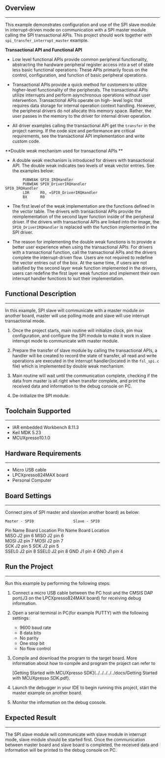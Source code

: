 ## Overview
-----------
This example demonstrates configuration and use of the SPI slave module in interrupt-driven
mode on communication with a SPI master module calling the SPI transactional APIs. This 
project should work together with `spi_transfer_interrupt_master` example.

**Transactional API and Functional API**

- Low level functional APIs provide common peripheral functionality, abstracting the 
  hardware peripheral register access into a set of state less basic functional operations.
  These APIs primarily focus on the control, configuration, and function of basic 
  peripheral operations. 

- Transactional APIs provide a quick method for customers to utilize higher-level 
  functionality of the peripherals. The transactional APIs utilize interrupts and perform 
  asynchronous operations without user intervention. Transactional APIs operate on high-
  level logic that requires data storage for internal operation context handling. However,
  the peripheral drivers do not allocate this memory space. Rather, the user passes in the
  memory to the driver for internal driver operation. 

- All driver examples calling the transactional API get the `transfer` in the project 
  naming. If the code size and performance are critical requirements, see the 
  transactional API implementation and write custom code.

**Double weak mechanism used for transactional APIs **

- A double weak mechanism is introduced for drivers with transactional API. The double 
  weak indicates two levels of weak vector entries. See the examples below: 

```assembly
        PUBWEAK SPI0_IRQHandler
        PUBWEAK SPI0_DriverIRQHandler
SPI0_IRQHandler
        LDR     R0, =SPI0_DriverIRQHandler
        BX      R0
```

- The first level of the weak implementation are the functions defined in the vector 
  table. The drivers with transactional APIs provide the reimplementation of the second
  layer function inside of the peripheral driver. If the drivers with transactional APIs 
  are linked into the image, the `SPI0_DriverIRQHandler` is replaced with the function
  implemented in the SPI driver. 

- The reason for implementing the double weak functions is to provide a better user 
  experience when using the transactional APIs. For drivers with a transactional function,
  call the transactional APIs and the drivers complete the interrupt-driven flow. Users are
  not required to redefine the vector entries out of the box. At the same time, if users 
  are not satisfied by the second layer weak function implemented in the drivers, users 
  can redefine the first layer weak function and implement their own interrupt handler 
  functions to suit their implementation.
  
## Functional Description
-------------------------
In this example, SPI slave will communicate with a master module on another board, 
master will use polling mode and slave will use interrupt transactional mode.

1. Once the project starts, main routine will initialize clock, pin mux configuration, 
   and configure the SPI module to make it work in slave interrupt mode to communicate
   with master module.

2. Prepare the transfer of slave module by calling the transactional APIs, a handler will 
   be created to record the state of transfer, all read and write operations are executed 
   in the interrupt handler(located in the `fsl_spi.c` file) which is implemented by 
   double weak mechanism.  

3. Main routine will wait until the communication complete, checking if the data from 
   master is all right when transfer complete, and print the received data and information
   to the debug console on PC.

4. De-initialize the SPI module.

## Toolchain Supported
---------------------
- IAR embedded Workbench 8.11.3
- Keil MDK 5.23
- MCUXpresso10.1.0

## Hardware Requirements
------------------------
- Micro USB cable
- LPCXpresso824MAX board
- Personal Computer

## Board Settings
------------------------
Connect pins of SPI master and slave(on another board) as below:

    Master - SPI0                  Slave - SPI0   
Pin Name   Board Location      Pin Name   Board Location            
MISO       J2 pin 6            MISO       J2 pin 6                     
MOSI       J2 pin 7            MOSI       J2 pin 7                
SCK        J2 pin 5            SCK        J2 pin 5                 
SSEL0      J2 pin 8            SSEL0      J2 pin 8
GND        J1 pin 4            GND        J1 pin 4

## Run the Project
------------------------
Run this example by performing the following steps:

1. Connect a micro USB cable between the PC host and the CMSIS DAP port(J3 on the 
   LPCXpresso824MAX board) for receiving debug information.

2. Open a serial terminal in PC(for example PUTTY) with the following settings:
   - 9600 baud rate
   - 8 data bits
   - No parity
   - One stop bit
   - No flow control

3. Compile and download the program to the target board.
   More information about how to compile and program the project can refer to 

   [Getting Started with MCUXpresso SDK](../../../../../docs/Getting Started with MCUXpresso SDK.pdf).

4. Launch the debugger in your IDE to begin running this project, start the master example 
   on another board.

5. Monitor the information on the debug console.

## Expected Result
------------------------
The SPI slave module will communicate with slave module in interrupt mode, slave module 
should be started first. Once the communication between master board and slave board is 
completed, the received data and information will be printed to the debug console on PC.
